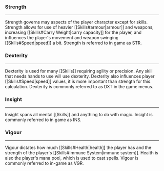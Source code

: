 ### Strength
---
Strength governs may aspects of the player character except for skills. Strength allows for use of heavier [[Skills#armour|armour]] and weapons, increasing [[Skills#Carry Weight|carry capacity]] for the player, and influences the player's movement and weapon swinging [[Skills#Speed|speed]] a bit. Strength is referred to in game as STR.

### Dexterity
---
Dexterity is used for many [[Skills]] requiring agility or precision. Any skill that needs hands to use will use dexterity. Dexterity also influences player [[Skills#Speed|speed]] values, it is more important than strength for this calculation. Dexterity is commonly referred to as DXT in the game menus.

### Insight
---
Insight spans all mental [[Skills]] and anything to do with magic. Insight is commonly referred to in game as INS.

### Vigour
---
Vigour dictates how much [[Skills#Health|health]] the player has and the strength of the player's [[Skills#Immune System|immune system]]. Health is also the player's mana pool, which is used to cast spells. Vigour is commonly referred to in-game as VGR.